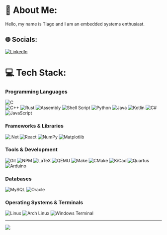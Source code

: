# 💫 About Me:
Hello, my name is Tiago and I am an embedded systems enthusiast.

## 🌐 Socials:
[![LinkedIn](https://img.shields.io/badge/LinkedIn-%230077B5.svg?logo=linkedin&logoColor=white)](https://linkedin.com/in/tiago-cardoso-01301a282) 

# 💻 Tech Stack:
### Programming Languages 
![C](https://img.shields.io/badge/c-%2300599C.svg?style=for-the-badge&logo=c&logoColor=white)  
![C++](https://img.shields.io/badge/c++-%2300599C.svg?style=for-the-badge&logo=c%2B%2B&logoColor=white)
![Rust](https://img.shields.io/badge/Rust-DEA584?style=for-the-badge&logo=rust&logoColor=white)
![Assembly](https://img.shields.io/badge/Assembly-6E4C13?style=for-the-badge&logo=assemblyscript&logoColor=white) 
![Shell Script](https://img.shields.io/badge/Shell%20Script-121011?style=for-the-badge&logo=gnu-bash&logoColor=white)
![Python](https://img.shields.io/badge/Python-3776AB?style=for-the-badge&logo=python&logoColor=white)
![Java](https://img.shields.io/badge/java-%23ED8B00.svg?style=for-the-badge&logo=openjdk&logoColor=white)
![Kotlin](https://img.shields.io/badge/kotlin-%237F52FF.svg?style=for-the-badge&logo=kotlin&logoColor=white)
![C#](https://img.shields.io/badge/c%23-%23239120.svg?style=for-the-badge&logo=c-sharp&logoColor=white) 
![JavaScript](https://img.shields.io/badge/javascript-%23323330.svg?style=for-the-badge&logo=javascript&logoColor=%23F7DF1E) 

### Frameworks & Libraries
![.Net](https://img.shields.io/badge/.NET-5C2D91?style=for-the-badge&logo=.net&logoColor=white) 
![React](https://img.shields.io/badge/react-%2320232a.svg?style=for-the-badge&logo=react&logoColor=%2361DAFB) 
![NumPy](https://img.shields.io/badge/numpy-%23013243.svg?style=for-the-badge&logo=numpy&logoColor=white) 
![Matplotlib](https://img.shields.io/badge/Matplotlib-%23ffffff.svg?style=for-the-badge&logo=Matplotlib&logoColor=black)

### Tools & Development
![Git](https://img.shields.io/badge/Git-fc6d26?style=for-the-badge&logo=git&logoColor=white) 
![NPM](https://img.shields.io/badge/NPM-%23CB3837.svg?style=for-the-badge&logo=npm&logoColor=white) 
![LaTeX](https://img.shields.io/badge/latex-%23008080.svg?style=for-the-badge&logo=latex&logoColor=white) 
![QEMU](https://img.shields.io/badge/QEMU-FF6600?style=for-the-badge&logo=qemu&logoColor=white) 
![Make](https://img.shields.io/badge/Make-FF6F00?style=for-the-badge&logo=gnu&logoColor=white) 
![CMake](https://img.shields.io/badge/CMake-064F8C?style=for-the-badge&logo=cmake&logoColor=white) 
![KiCad](https://img.shields.io/badge/KiCad-4CAF50?style=for-the-badge&logo=kicad&logoColor=white) 
![Quartus](https://img.shields.io/badge/Quartus-0071C5?style=for-the-badge&logo=altera&logoColor=white)
![Arduino](https://img.shields.io/badge/Arduino-00979D?style=for-the-badge&logo=Arduino&logoColor=white)

### Databases
![MySQL](https://img.shields.io/badge/mysql-%2300000f.svg?style=for-the-badge&logo=mysql&logoColor=white) 
![Oracle](https://img.shields.io/badge/Oracle-F80000?style=for-the-badge&logo=oracle&logoColor=white)

### Operating Systems & Terminals
![Linux](https://img.shields.io/badge/Linux-FCC624?style=for-the-badge&logo=linux&logoColor=black) 
![Arch Linux](https://img.shields.io/badge/Arch%20Linux-1793D1?style=for-the-badge&logo=arch-linux&logoColor=white) 
![Windows Terminal](https://img.shields.io/badge/Windows%20Terminal-%234D4D4D.svg?style=for-the-badge&logo=windows-terminal&logoColor=white)


---
[![](https://visitcount.itsvg.in/api?id=T1ag0Card0s0&icon=0&color=0)](https://visitcount.itsvg.in)

<!-- Proudly created with GPRM ( https://gprm.itsvg.in ) -->
